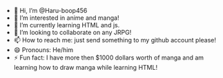 - 👋 Hi, I’m @Haru-boop456
- 👀 I’m interested in anime and manga!
- 🌱 I’m currently learning HTML and js.
- 💞️ I’m looking to collaborate on any JRPG!
- 📫 How to reach me: just send something to my github account please!
- 😄 Pronouns: He/him
- ⚡ Fun fact: I have more then $1000 dollars worth of manga and am learning how to draw manga while learning HTML!

<!---
Haru-boop456/Haru-boop456 is a ✨ special ✨ repository because its `README.md` (this file) appears on your GitHub profile.
You can click the Preview link to take a look at your changes.
--->

